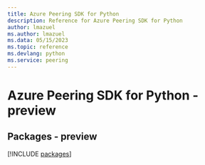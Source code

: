 ```yaml
---
title: Azure Peering SDK for Python
description: Reference for Azure Peering SDK for Python
author: lmazuel
ms.author: lmazuel
ms.data: 05/15/2023
ms.topic: reference
ms.devlang: python
ms.service: peering
---
```

# Azure Peering SDK for Python - preview
## Packages - preview
[!INCLUDE [packages](peering-index.md)]